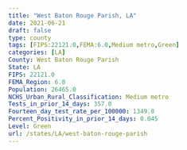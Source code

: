 ```yaml
---
title: "West Baton Rouge Parish, LA"
date: 2021-06-21
draft: false
type: county
tags: [FIPS:22121.0,FEMA:6.0,Medium metro,Green]
categories: [LA]
County: West Baton Rouge Parish
State: LA
FIPS: 22121.0
FEMA_Region: 6.0
Population: 26465.0
NCHS_Urban_Rural_Classification: Medium metro
Tests_in_prior_14_days: 357.0
Fourteen_day_test_rate_per_100000: 1349.0
Percent_Positivity_in_prior_14_days: 0.045
Level: Green
url: /states/LA/west-baton-rouge-parish
---
```



